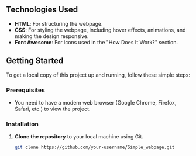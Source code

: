 ## Technologies Used
- **HTML**: For structuring the webpage.
- **CSS**: For styling the webpage, including hover effects, animations, and making the design responsive.
- **Font Awesome**: For icons used in the "How Does It Work?" section.

## Getting Started

To get a local copy of this project up and running, follow these simple steps:

### Prerequisites
- You need to have a modern web browser (Google Chrome, Firefox, Safari, etc.) to view the project.

### Installation

1. **Clone the repository** to your local machine using Git.
   ```bash
   git clone https://github.com/your-username/Simple_webpage.git

